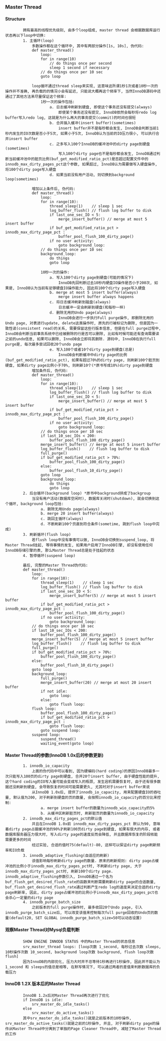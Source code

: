 ### Master Thread
####    Structure
            拥有最高的线程优先级别, 由多个loop组成, master thread 会根据数据库运行状态再以下loop中切换:
            1. 主循环(loop)
                多数操作都在这个循环中, 其中有两部分操作[1s, 10s], 伪代码:
                def master_thread()
                    loop:
                    for in range(10)
                        // do things once per second
                        sleep 1 second if necessary
                    // do things once per 10 sec
                    goto loop
                
                loop循环通过thread sleep来实现, 这意味这所谓1秒1次或者10秒一次的操作并不准确, 再负载的的情况小会有延迟, 只能说大概再这个频率下, 当然InnoDB源码中还通过了其他方法来尽量保证这个频率:
                    1秒一次的操作包括:
                        a. 日志缓冲刷新到硬盘, 即使这个事务还没有提交(always)
                            即使某个事务还没有提交, InnoDB依然会每秒将redo log buffer写入redo log, 这就是为什么再大的事务提交(commit)的时间也很短
                        b. 合并插入缓冲(insert buffer)(sometimes)
                            insert buffer并不是每秒都会发生, InnoDB会判断当前1秒内发生的IO次数是否小于5次, 如果小于5次, InnoDB认为当前的IO压力很小, 可以执行合并insert buffer
                        c. 之多写入100个InnoDB的缓冲池中的dirty page到硬盘(sometimes)
                            写入100个dirty page也不是每秒都会发生, InnoDB通过判断当前缓冲池中的脏页比例(buf_get_modified_ratio_pct)是否超过配置文件中的innodb_max_dirty_pages_pct这个参数, 如果超过, InnoDB认为需要做写入硬盘操作, 将100个dirty page写入硬盘
                        d. 如果当前没有用户活动, 则切换到background loop(sometimes)
                
                增加以上条件后, 伪代码:
                def master_thread()
                    loop:
                    for in range(10):
                        thread_sleep(1)    // sleep 1 sec
                        log_buffer_flush() // flush log buffer to disk
                        if last_one_sec_IO < 5:
                            merge_insert_buffer() // merge at most 5 insert buffer
                        if buf_get_modified_ratio_pct > innodb_max_dirty_page_pct :
                            buffer_pool_flush_100_dirty_page()
                        if no user activity:
                            goto background_loop:
                    // do things once per 10 sec
                    background_loop:
                        do things
                        goto loop
                    
                    10秒一次的操作:
                        a. 写入100个dirty page到硬盘(可能的情况下)
                            InnoDB先回判断过去10秒内硬盘IO操作是否小于200次, 如果是, InnoDB认为当前有足够硬盘IO操作能力, 因此将100个dirty page写入硬盘
                        b. merge at most 5 insert buffer(always)
                            merge insert buffer always happens
                        c. 将日志缓冲刷新到磁盘(always)
                            日志缓冲一定会刷新到硬盘(和每秒一样)
                        d. 删除无用的Undo page(always)
                            InnoDB会进行一步执行Full purge操作, 即删除无用的Undo page, 对表进行update, delete这类操作时, 原先的行被标记为删除, 但是因为一致性读(consistent read)的关系, 需要保留这些行版本信息, 但是在full purge过程中, InnoDB会判断当前事务系统中已经被删除的行是否可以删除, 比如有时候可能还有查询需要读之前的undo信息, 如果可以删除, InnoDB会立即将其删除. 源码中, InnoDB在执行full purge是, 每次最多尝试回收20个undo page
                        e. 写入100个或者10个dirty page到硬盘(总是)
                            InnoDB会判断缓冲中dirty page的比例(buf_get_modified_ratio_pct), 如果有超过70%的dirty page, 则刷新100个脏页到硬盘, 如果dirty page比例小于70%, 则刷新10个(*原书写成10%)dirty page到硬盘
                增加条件后, 伪代码:
                def master_thread()
                    loop:
                    for in range(10):
                        thread_sleep(1)    // sleep 1 sec
                        log_buffer_flush() // flush log buffer to disk
                        if last_one_sec_IO < 5:
                            merge_insert_buffer() // merge at most 5 insert buffer
                        if buf_get_modified_ratio_pct > innodb_max_dirty_page_pct :
                            buffer_pool_flush_100_dirty_page()
                        if no user activity:
                            goto background_loop:
                    // do things once per 10 sec
                    if last_10_sec_IOs < 200:
                        buffer_pool_flush_100_dirty_page()
                    merge_insert_buffer() // merge at most 5 insert buffer
                    log_buffer_flush()    // flush log buffer to disk
                    full_purge()
                    if buf_get_modified_ratio_pct > 70%:
                        buffer_pool_flush_100_dirty_page()
                    else:
                        buffer_pool_flush_10_dirty_page()
                    goto loop
                    background_loop:
                        do things
                        goto loop
            2. 后台循环(background loop) *原书中background拼成了backgroup
                当没有用户活动(数据库空闲时), 数据库关闭时(shutdown), 就会切换到这个循环, background loop包括:
                    a. 删除无用Undo page(always)
                    b. merge 20 insert buffer(always)
                    c. 跳回主循环(always)
                    d. 不断刷新100个页直到符合条件(sometime, 跳到flush loop中完成)   
            3. 刷新循环(flush loop)
                若flush loop中没有事情可以做, InnoDB会切换到suspend_loop, 将Master Thread挂起, 等待事情的发生, 如果用户启用了InnoDB引擎, 却没有使用任何InnoDB存储引擎的表, 那么Master Thread总是处于挂起的状态
            4. 暂停循环(suspend loop)
            
            最后, 完整的Master Thread伪代码:
            def master_thread()
                loop:
                for in range(10):
                    thread_sleep(1)    // sleep 1 sec
                    log_buffer_flush() // flush log buffer to disk
                    if last_one_sec_IO < 5:
                        merge_insert_buffer(5) // merge at most 5 insert buffer
                    if buf_get_modified_ratio_pct > innodb_max_dirty_page_pct :
                        buffer_pool_flush_100_dirty_page()
                    if no user activity:
                        goto background_loop:
                // do things once per 10 sec
                if last_10_sec_IOs < 200:
                    buffer_pool_flush_100_dirty_page()
                merge_insert_buffer(5) // merge at most 5 insert buffer
                log_buffer_flush()    // flush log buffer to disk
                full_purge()
                if buf_get_modified_ratio_pct > 70%:
                    buffer_pool_flush_100_dirty_page()
                else:
                    buffer_pool_flush_10_dirty_page()
                goto loop
                background_loop:
                    full_purge()
                    merge_insert_buffer(20) // merge at most 20 insert buffer
                    if not idle:
                        goto loop: 
                    else:
                        goto flush loop:
                flush loop:
                    buffer_pool_flush_100_dirty_page()
                    if buf_get_modified_ratio_pct > innodb_max_dirty_page_pct :
                        goto flush loop:
                    goto suspend loop:
                suspend loop:
                    suspend_thread()
                    waiting_event(goto loop)
####    Master Thread的参数(InnoDB 1.0x后的参数更新)
            1. innodb_io_capacity
                上面的伪代码中可以看到, 因为硬编码(hard coding)的原因InnoDB最多一次只能写入100页的dirty page到硬盘, 合并20个insert buffer, 由于硬盘性能的提升, 这个hard coding的IO写入量可能会变成写入的瓶颈, 发生宕机需要恢复时, 由于还有很多数据还没刷新到硬盘, 会导致恢复的时间可能需要更久, 尤其时对于insert buffer来说
                从InnoDB 1.0x后, 提供了innodb_io_capacity, 用来配置硬盘IO的吞吐量, 默认值为200, 对于刷新到硬盘的页的数量, 会按照innodb_io_capacity的百分比来控制:
                    a. merge insert buffer的数量为innodb_wio_capacity的5%
                    b. 从缓冲区刷新脏页时, 刷新脏页的数量为innodb_io_capacity
            2. innodb_max_dirty_pages_pct的默认值
                并且在InnoDB 1.0x前 innodb_max_dirty_pages_pct 默认为90, 意味着dirty page占据缓冲池的90%才刷新100页dirty page到硬盘, 如果有很大的内存, 或者数据库服务器压力很大时, 写入dirty page的速度反而会降低, 并且数据库恢复的阶段核能需要更多的时间
                经过实验, 合适的值时75(default)-80, 这样可以保证dirty page刷新频率和IO负载
            3. innodb_adaptive_flushing(自适应的刷新)
                该值影响每秒刷新dirty page的数量. 原来的刷新规则: dirty page占缓冲池的比例小于innodb_max_dirty_pages_pct时, 不刷新dirty page, 大于innodb_max_dirty_pages_pct时, 刷新100个dirty page. innodb_adaptive_flushing参数引入, InnoDB通过一个名为buf_flush_get_desired_flush_rate的函数来判断需要刷新dirty page的合适数量, buf_flush_get_desired_flush_rate通过判断产生redo log的速度来决定合适的dirty page刷新率, 因此, dirty page占缓冲池的比例小于innodb_max_dirty_pages_pct也会杀心一定量的dirty page
            4. innodb_purge_batch_size
                之前版本的full purge操作时, 最多收回20个Undo page, 引入innodb_purge_batch_size后, 可以改变该值来控制每次full purge回收的Undo页的数量(default20, SET GLOBAL innodb_purge_batch_size=50可以动态设置)
####    观察Master Thread对Mysql负载判断
            SHOW ENGINE INNODB STATUS 中的Master Thread的状态信息
            srv_master_thread loops: [loop次数 1_second, 每秒过去次数 sleeps, 10秒操作次数 10_second, background loop次数 background, flush loop次数 flush]
            因为InnoDB的内部优化, 压力大时并不总等待1秒再进行1秒操作, 因此并不能认为 1_second 和 sleeps的值总是相等, 在默写情况下, 可以通过两者的差值来判断数据库的负载压力
####    InnoDB 1.2X 版本后的Master Thread
            InnoDB 1.2x后对Master Thread再次进行了优化
            if InnoDB is idle:
                srv_master_do_idle_tasks()
            else
                srv_master_do_active_tasks()
            其中srv_master_do_idle_tasks()就是之前版本的10秒操作, srv_master_do_active_tasks()就是之前的1秒操作, 并且, 对于刷新dirty page的操作从Master Thread中分离到了单独的Page Cleaner Thread中, 减轻了Master Thread的工作
